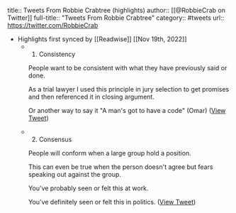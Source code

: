 title:: Tweets From Robbie Crabtree (highlights)
author:: [[@RobbieCrab on Twitter]]
full-title:: "Tweets From Robbie Crabtree"
category:: #tweets
url:: https://twitter.com/RobbieCrab

- Highlights first synced by [[Readwise]] [[Nov 19th, 2022]]
	- 1. Consistency
	  
	  People want to be consistent with what they have previously said or done.
	  
	  As a trial lawyer I used this principle in jury selection to get promises and then referenced it in closing argument.
	  
	  Or another way to say it "A man's got to have a code" (Omar) ([View Tweet](https://twitter.com/RobbieCrab/status/1400835840369172485))
	- 2. Consensus
	  
	  People will conform when a large group hold a position.
	  
	  This can even be true when the person doesn't agree but fears speaking out against the group.
	  
	  You've probably seen or felt this at work.
	  
	  You've definitely seen or felt this in politics. ([View Tweet](https://twitter.com/RobbieCrab/status/1400835844710318086))
